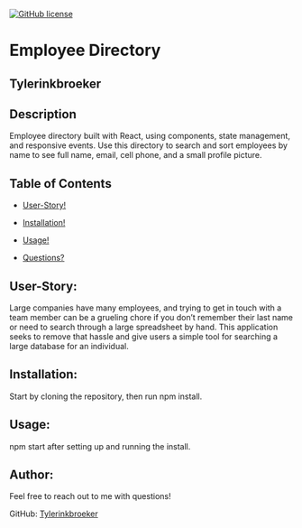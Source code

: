 

  [![GitHub license](https://img.shields.io/badge/license-None-blue.svg)](https://shields.io/)

# Employee Directory
## Tylerinkbroeker
## Description
Employee directory built with React, using components, state management, and responsive events. Use this directory to search and sort employees by name to see full name, email, cell phone, and a small profile picture.

## Table of Contents
  - [User-Story!](#user-story)

  - [Installation!](#installation)

  - [Usage!](#usage)

  - [Questions?](#author)

## User-Story:
Large companies have many employees, and trying to get in touch with a team member
can be a grueling chore if you don’t remember their last name or need to search through
a large spreadsheet by hand. This application seeks to remove that hassle and give users 
a simple tool for searching a large database for an individual.
## Installation:
Start by cloning the repository, then run npm install.
## Usage:
npm start after setting up and running the install.
## Author:
Feel free to reach out to me with questions!

GitHub: [Tylerinkbroeker](https://github.com/Tylerinkbroeker)


